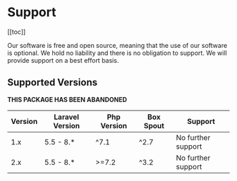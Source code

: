 # Support

[[toc]]

Our software is free and open source, meaning that the use of our software is optional. We hold no liability and there is no obligation to support. We will provide support on a best effort basis.

## Supported Versions

**THIS PACKAGE HAS BEEN ABANDONED**

| Version | Laravel Version | Php Version | Box Spout | Support                |
| ------- | --------------- | ----------- | --------- | ---------------------- |
| 1.x     | 5.5 - 8.*       | ^7.1        | ^2.7      | No further support     |
| 2.x     | 5.5 - 8.*       | >=7.2       | ^3.2      | No further support     |
